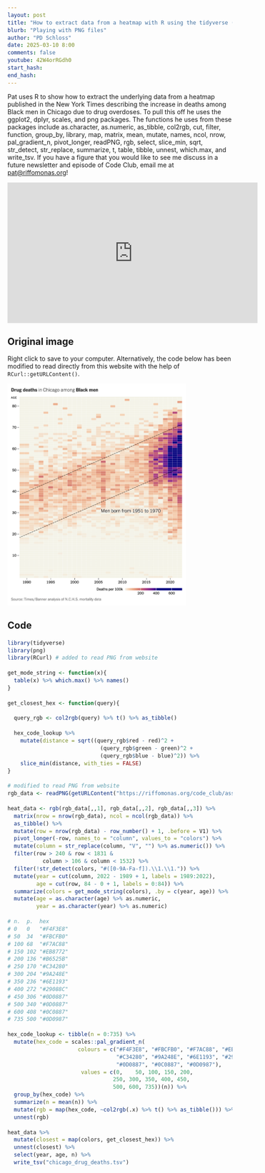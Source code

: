 ```yaml
---
layout: post
title: "How to extract data from a heatmap with R using the tidyverse (CC348)"
blurb: "Playing with PNG files"
author: "PD Schloss"
date: 2025-03-10 8:00
comments: false
youtube: 42W4orRGdh0
start_hash: 
end_hash: 
---
```


Pat uses R to show how to extract the underlying data from a heatmap published in the New York Times describing the increase in deaths among Black men in Chicago due to drug overdoses. To pull this off he uses the ggplot2, dplyr, scales, and png packages. The functions he uses from these packages include as.character, as.numeric, as_tibble, col2rgb, cut, filter, function, group_by, library, map, matrix, mean, mutate, names, ncol, nrow, pal_gradient_n, pivot_longer, readPNG, rgb, select, slice_min, sqrt, str_detect, str_replace, summarize, t, table, tibble, unnest, which.max, and write_tsv. If you have a figure that you would like to see me discuss in a future newsletter and episode of Code Club, email me at pat@riffomonas.org!


<iframe style="margin: 0 auto;display:block;" width="560" height="315" src="https://www.youtube.com/embed/{{ page.youtube }}" frameborder="0" allow="accelerometer; autoplay; encrypted-media; gyroscope; picture-in-picture" allowfullscreen></iframe>

## Original image

Right click to save to your computer. Alternatively, the code below has been modified to read directly from this website with the help of `RCurl::getURLContent()`.

<img src = "assets/images/chicago_drug_deaths.png" width = "400">

## Code

```R
library(tidyverse)
library(png)
library(RCurl) # added to read PNG from website

get_mode_string <- function(x){
  table(x) %>% which.max() %>% names()
}

get_closest_hex <- function(query){
  
  query_rgb <- col2rgb(query) %>% t() %>% as_tibble()
  
  hex_code_lookup %>%
    mutate(distance = sqrt((query_rgb$red - red)^2 +
                             (query_rgb$green - green)^2 +
                             (query_rgb$blue - blue)^2)) %>%
    slice_min(distance, with_ties = FALSE)
}

# modified to read PNG from website
rgb_data <- readPNG(getURLContent("https://riffomonas.org/code_club/assets/images/chicago_drug_deaths.png"))

heat_data <- rgb(rgb_data[,,1], rgb_data[,,2], rgb_data[,,3]) %>%
  matrix(nrow = nrow(rgb_data), ncol = ncol(rgb_data)) %>%
  as_tibble() %>%
  mutate(row = nrow(rgb_data) - row_number() + 1, .before = V1) %>%
  pivot_longer(-row, names_to = "column", values_to = "colors") %>%
  mutate(column = str_replace(column, "V", "") %>% as.numeric()) %>%
  filter(row > 240 & row < 1831 &
           column > 106 & column < 1532) %>%
  filter(!str_detect(colors, "#([0-9A-Fa-f]).\\1.\\1.")) %>%
  mutate(year = cut(column, 2022 - 1989 + 1, labels = 1989:2022),
         age = cut(row, 84 - 0 + 1, labels = 0:84)) %>%
  summarize(colors = get_mode_string(colors), .by = c(year, age)) %>%
  mutate(age = as.character(age) %>% as.numeric,
         year = as.character(year) %>% as.numeric) 

# n.  p.  hex
# 0   0   "#F4F3E8"
# 50  34  "#FBCFB0"
# 100 68  "#F7AC88"
# 150 102 "#EB8772"
# 200 136 "#B6525B"
# 250 170 "#C34280"
# 300 204 "#9A248E"
# 350 236 "#6E1193"
# 400 272 "#29088C"
# 450 306 "#0D0887"
# 500 340 "#0D0887"
# 600 408 "#0C0887"
# 735 500 "#0D0987"

hex_code_lookup <- tibble(n = 0:735) %>%
  mutate(hex_code = scales::pal_gradient_n(
                      colours = c("#F4F3E8", "#FBCFB0", "#F7AC88", "#EB8772", "#B6525B",
                                  "#C34280", "#9A248E", "#6E1193", "#29088C", "#0D0887",
                                  "#0D0887", "#0C0887", "#0D0987"),
                       values = c(0,    50, 100, 150, 200,
                                 250, 300, 350, 400, 450,
                                 500, 600, 735))(n)) %>%
  group_by(hex_code) %>%
  summarize(n = mean(n)) %>%
  mutate(rgb = map(hex_code, ~col2rgb(.x) %>% t() %>% as_tibble())) %>%
  unnest(rgb)

heat_data %>%
  mutate(closest = map(colors, get_closest_hex)) %>%
  unnest(closest) %>%
  select(year, age, n) %>% 
  write_tsv("chicago_drug_deaths.tsv")
``` 
